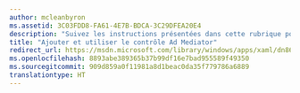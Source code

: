 ```yaml
---
author: mcleanbyron
ms.assetid: 3C03FDD8-FA61-4E7B-BDCA-3C29DFEA20E4
description: "Suivez les instructions présentées dans cette rubrique pour utiliser le contrôle Ad Mediator dans votre application."
title: "Ajouter et utiliser le contrôle Ad Mediator"
redirect_url: https://msdn.microsoft.com/library/windows/apps/xaml/dn864355.aspx
ms.openlocfilehash: 8893abe389365b37b99df16e7bad955589f49350
ms.sourcegitcommit: 909d859a0f11981a8d1beac0da35f779786a6889
translationtype: HT
---
```

